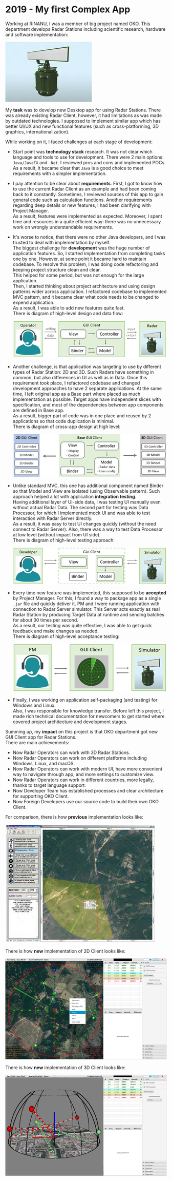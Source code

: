 # 2019 - My first Complex App

Working at RINANU, I was a member of big project named OKO.
This department develops Radar Stations including scientific research, hardware and software implementation:

![](../pictures/OKO/2D_OKO_Radar.jpg)

My **task** was to develop new Desktop app for using Radar Stations.
There was already existing Radar Client, however, it had limitations as was made by outdated technologies.
I supposed to implement similar app which has better UI/UX and new functional features 
(such as cross-platforming, 3D graphics, internationalization).

While working on it, I faced challenges at each stage of development:

- Start point was **technology stack** research. It was not clear which language and tools to use for development.
    There were 2 main options: `Java/JavaFX` and `.Net`. I reviewed pros and cons and implemented POCs.<br>
    As a result, it became clear that `Java` is a good choice to meet requirements with a simpler implementation.
  
- I pay attention to be clear about **requirements**. 
    First, I got to know how to use the current Radar Client as an example and had been coming back to it constantly. 
    Sometimes, I reviewed sources of this app to gain general code such as calculation functions.
    Another requirements regarding deep details or new features, I had been clarifying with Project Manager.<br>
    As a result, features were implemented as expected. Moreover, I spent time and resources in a quite efficient way: 
    there was no unnecessary work on wrongly understandable requirements.
    
- It's worse to notice, that there were no other Java developers,
    and I was trusted to deal with implementation by myself.<br>
    The biggest challenge for **development** was the huge number of application features.
    So, I started implementation from completing tasks one by one.
    However, at some point it became hard to maintain codebase.
    To resolve this problem, I was doing code refactoring and keeping project structure clean and clear.<br>
    This helped for some period, but was not enough for the large application.<br>
    Then, I started thinking about project architecture and using design patterns wider across application.
    I refactored codebase to implemented MVC pattern, 
    and it became clear what code needs to be changed to expend application.<br>
    As a result, I was able to add new features quite fast.<br>
    There is diagram of high-level design and data flow:

    ![](../pictures/OKO/OKO_Dataflow.png)

- Another challenge, is that application was targeting to use by different types of Radar Station: 2D and 3D.
    Such Radars have something in common, but also differences in UI as well as in Data.
    Once this requirement took place, I refactored codebase and changed development approaches 
    to have 2 separate applications. At the same time, 
    I left original app as a Base part where placed as much implementation as possible. 
    Target apps have independent slices with specification, 
    and most of the dependencies between app components are defined in Base app.<br>
    As a result, bigger part of code was in one place and reused by 2 applications 
    so that code duplication is minimal.<br>
    There is diagram of cross-app design at high level:

    ![](../pictures/OKO/OKO_Client_Hierarchy.PNG)
    

- Unlike standard MVC, this one has additional component named Binder so that Model and View 
    are isolated (using Observable pattern).
    Such approach helped a lot with application **integration testing**.    
    Having additional layer of UI-side data, I was testing UI manually even without actual Radar Data.
    The second part for testing was Data Processor, for which I implemented mock UI 
    and was able to test interaction with Radar Server directly.<br>
    As a result, it was easy to test UI changes quickly (without the need connect to Radar Server).
    Also, there was a way to test Data Processor at low level (without impact from UI side).<br>
    There is diagram of high-level testing approach:

    ![](../pictures/OKO/OKO_Client_Intergation_Testing.png)

- Every time new feature was implemented, this supposed to be **accepted** by Project Manager.
    For this, I found a way to package app as a single `.jar` file and quickly deliver it. 
    PM and I were running application with connection to Radar Server simulator.
    This Server acts exactly as real Radar Station by producing Target Data at runtime 
    and sending batches for about 30 times per second.<br>
    As a result, our testing was quite effective, I was able to get quick feedback and make changes as needed.<br>
    There is diagram of high-level acceptance testing:

    ![](../pictures/OKO/OKO_Client_Aceptance_Testing.png)

- Finally, I was working on application self-packaging (and testing) for Windows and Linux.<br>
  Also, I was responsible for knowledge transfer. Before left this project, 
  I made rich technical documentation for newcomers to get started where covered project architecture and development stages.

Summing up, my **impact** on this project is that OKO department got new GUI Client app for Radar Stations.<br>
There are main achievements:

- Now Radar Operators can work with 3D Radar Stations.
- Now Radar Operators can work on different platforms including Windows, Linux, and macOS.
- Now Radar Operators can work with modern UI, have more convenient way to navigate through app, and more settings to customize view.
- Now Radar Operators can work in different countries, more legally, thanks to target language support.
- Now Developer Team has established processes and clear architecture for supporting OKO Client.
- Now Foreign Developers use our source code to build their own OKO Client.

For comparison, there is how **previous** implementation looks like:

![](../pictures/OKO/2D_OKO_Client_Previous.png)

There is how **new** implementation of 2D Client looks like:

![](../pictures/OKO/2D_OKO_Client.png)

There is how **new** implementation of 3D Client looks like:

![](../pictures/OKO/3D_OKO_Client.png)

